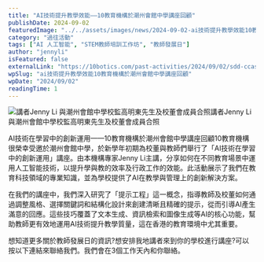```yaml
---
title: "AI技術提升教學效能——10教育機構於潮州會館中學講座回顧"
publishDate: 2024-09-02
featuredImage: "../../assets/images/news/2024-09-02-ai技術提升教學效能10教育機構於潮州會館中學講座回顧/image1.webp"
category: "過往活動"
tags: ["AI 人工智能", "STEM教師培訓工作坊", "教師發展日"]
author: "jennyli"
isFeatured: false
externalLink: "https://10botics.com/past-activities/2024/09/02/sdd-ccass/"
wpSlug: "ai技術提升教學效能10教育機構於潮州會館中學講座回顧"
wpDate: "2024/09/02"
readingTime: 1
---
```


![講者Jenny Li 與潮州會館中學校監高明東先生及校董會成員合照
](../../assets/images/news/2024-09-02-ai技術提升教學效能10教育機構於潮州會館中學講座回顧/image2.webp)講者Jenny Li 與潮州會館中學校監高明東先生及校董會成員合照

AI技術在學習中的創新運用——10教育機構於潮州會館中學講座回顧10教育機構很榮幸受邀於潮州會館中學，於新學年初期為校董與教師們舉行了「AI技術在學習中的創新運用」講座。由本機構專家Jenny Li主講，分享如何在不同教育場景中運用人工智能技術，以提升學與教的效率及行政工作的效能。此活動展示了我們在教育科技領域的專業知識，並為學校提供了AI在教學與管理上的創新解決方案。

在我們的講座中，我們深入研究了「提示工程」這一概念，指導教師及校董如何通過調整風格、選擇關鍵詞和結構化設計來創建清晰且精確的提示，從而引導AI產生滿意的回應。這些技巧覆蓋了文本生成、資訊檢索和圖像生成等AI的核心功能，幫助教師更有效地運用AI技術提升教學質量，這在香港的教育環境中尤其重要。

想知道更多關於教師發展日的資訊?想安排我地講者來到你的學校進行講座?可以按以下連結來聯絡我們。我們會在3個工作天內和你聯絡。